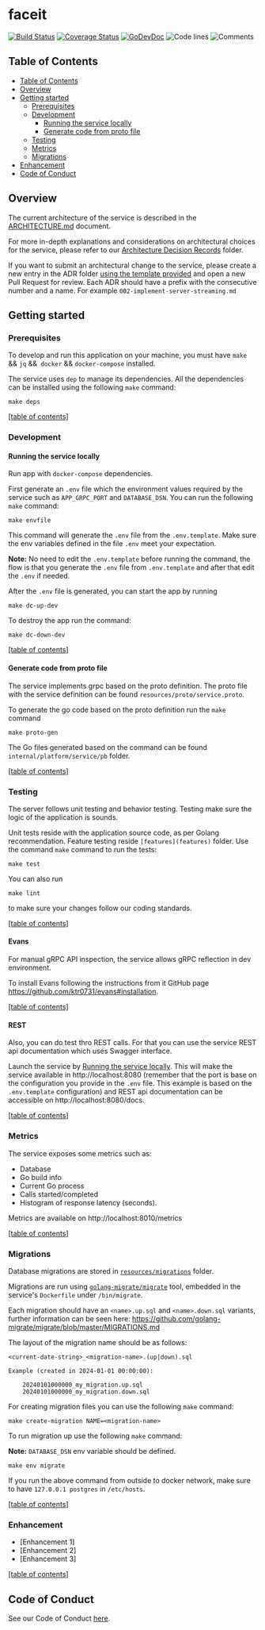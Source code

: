 # faceit

[![Build Status](https://github.com/dohernandez/faceit/workflows/test-unit/badge.svg)](https://github.com/dohernandez/faceit/actions?query=branch%3Amaster+workflow%3Atest-unit)
[![Coverage Status](https://codecov.io/gh/dohernandez/faceit/branch/master/graph/badge.svg)](https://codecov.io/gh/dohernandez/faceit)
[![GoDevDoc](https://img.shields.io/badge/dev-doc-00ADD8?logo=go)](https://pkg.go.dev/github.com/dohernandez/faceit)
![Code lines](https://sloc.xyz/github/dohernandez/faceit/?category=code)
![Comments](https://sloc.xyz/github/dohernandez/faceit/?category=comments)

<!-- Short description of the service -->

## Table of Contents
- [Table of Contents](#table-of-contents)
- [Overview](#overview)
- [Getting started](#getting-started)
    - [Prerequisites](#prerequisites)
    - [Development](#development)
        - [Running the service locally](#running-the-service-locally)
        - [Generate code from proto file](#generate-code-from-proto-file)
    - [Testing](#testing)
    - [Metrics](#metrics)
    - [Migrations](#migrations)
- [Enhancement](#enhancement)
- [Code of Conduct](#code-of-conduct)

## Overview

The current architecture of the service is described in the [ARCHITECTURE.md](./ARCHITECTURE.md) document.

For more in-depth explanations and considerations on architectural choices for the service, please refer to our [Architecture Decision Records](./resources/adr) folder.

If you want to submit an architectural change to the service, please create a new entry in the ADR folder [using the template provided](./resources/adr/template.md) and open a new Pull Request for review. Each ADR should have a prefix with the consecutive number and a name. For example `002-implement-server-streaming.md`

## Getting started

### Prerequisites

To develop and run this application on your machine, you must have `make` && `jq` &&` docker` && `docker-compose` installed.

The service uses `dep` to manage its dependencies. All the dependencies can be installed using the following `make` command:

```shell
make deps
```

[[table of contents]](#table-of-contents)

### Development

#### Running the service locally

Run app with `docker-compose` dependencies.

First generate an `.env` file which the environment values required by the service such as `APP_GRPC_PORT` and `DATABASE_DSN`. You can run the following `make` command:

```
make envfile
```

This command will generate the `.env` file from the `.env.template`. Make sure the env variables defined in the file `.env` meet your expectation.

**Note:** No need to edit the `.env.template` before running the command, the flow is that you generate the `.env` file from `.env.template` and after that edit the `.env` if needed.

After the `.env` file is generated, you can start the app by running

```shell
make dc-up-dev
```

To destroy the app run the command:

```shell
make dc-down-dev
```

[[table of contents]](#table-of-contents)

#### Generate code from proto file

The service implements grpc based on the proto definition. The proto file with the service definition can be found `resources/proto/service.proto`.

To generate the go code based on the proto definition run the `make` command

```shell
make proto-gen
```

The Go files generated based on the command can be found `internal/platform/service/pb` folder.

[[table of contents]](#table-of-contents)

### Testing

The server follows unit testing and behavior testing. Testing make sure the logic of the application is sounds.

Unit tests reside with the application source code, as per Golang recommendation. Feature testing reside `[features](features)` folder. Use the command `make` command to run the tests:

```shell
make test
```

You can also run

```shell
make lint
``` 

to make sure your changes follow our coding standards.

[[table of contents]](#table-of-contents)

#### Evans

For manual gRPC API inspection, the service allows gRPC reflection in dev environment.

To install Evans following the instructions from it GitHub page https://github.com/ktr0731/evans#installation.

[[table of contents]](#table-of-contents)

#### REST

Also, you can do test thro REST calls. For that you can use the service REST api documentation which uses Swagger interface.

Launch the service by [Running the service locally](#running-the-service-locally). This will make the service available in http://localhost:8080 (remember that the port is base on the configuration you provide in the `.env` file. This example is based on the `.env.template` configuration) and REST api documentation can be accessible on http://localhost:8080/docs.

[[table of contents]](#table-of-contents)

### Metrics

The service exposes some metrics such as:

- Database
- Go build info
- Current Go process
- Calls started/completed
- Histogram of response latency (seconds).

Metrics are available on http://localhost:8010/metrics

[[table of contents]](#table-of-contents)

### Migrations

Database migrations are stored in [`resources/migrations`](./resources/migrations) folder.

Migrations are run using [`golang-migrate/migrate`](https://github.com/golang-migrate/migrate) tool,
embedded in the service's `Dockerfile` under `/bin/migrate`.

Each migration should have an `<name>.up.sql` and `<name>.down.sql` variants, further information can be seen here: https://github.com/golang-migrate/migrate/blob/master/MIGRATIONS.md

The layout of the migration name should be as follows:

```
<current-date-string>_<migration-name>.(up|down).sql

Example (created in 2024-01-01 00:00:00):

    20240101000000_my_migration.up.sql
    20240101000000_my_migration.down.sql
```

For creating migration files you can use the following `make` command:

```shell
make create-migration NAME=<migration-name>
```

To run migration up use the following `make` command:

**Note:** `DATABASE_DSN` env variable should be defined.

```shell
make env migrate
```

If you run the above command from outside to docker network, make sure to have `127.0.0.1 postgres` in `/etc/hosts`.

[[table of contents]](#table-of-contents)

### Enhancement

* [Enhancement 1]
* [Enhancement 2]
* [Enhancement 3]

[[table of contents]](#table-of-contents)

## Code of Conduct

See our Code of Conduct [here](CONTRIBUTING.md).
